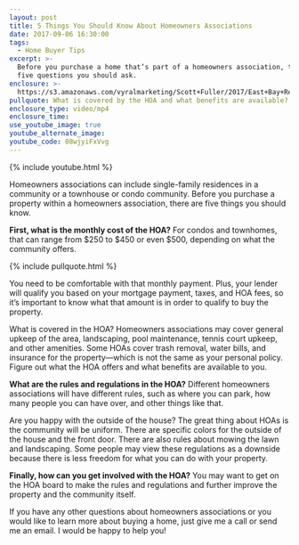 ```yaml
---
layout: post
title: 5 Things You Should Know About Homeowners Associations
date: 2017-09-06 16:30:00
tags:
  - Home Buyer Tips
excerpt: >-
  Before you purchase a home that’s part of a homeowners association, there are
  five questions you should ask.
enclosure: >-
  https://s3.amazonaws.com/vyralmarketing/Scott+Fuller/2017/East+Bay+Real+Estate+Agent-+Should+You+Purchase+a+Home+Within+a+Homeowners+Association%253F.mp4
pullquote: What is covered by the HOA and what benefits are available?
enclosure_type: video/mp4
enclosure_time:
use_youtube_image: true
youtube_alternate_image:
youtube_code: 08wjyiFxVvg
---
```



{% include youtube.html %}

Homeowners associations can include single-family residences in a community or a townhouse or condo community. Before you purchase a property within a homeowners association, there are five things you should know.

**First, what is the monthly cost of the HOA?** For condos and townhomes, that can range from $250 to $450 or even $500, depending on what the community offers.

{% include pullquote.html %}

You need to be comfortable with that monthly payment. Plus, your lender will qualify you based on your mortgage payment, taxes, and HOA fees, so it’s important to know what that amount is in order to qualify to buy the property.

What is covered in the HOA? Homeowners associations may cover general upkeep of the area, landscaping, pool maintenance, tennis court upkeep, and other amenities. Some HOAs cover trash removal, water bills, and insurance for the property—which is not the same as your personal policy. Figure out what the HOA offers and what benefits are available to you.

**What are the rules and regulations in the HOA?** Different homeowners associations will have different rules, such as where you can park, how many people you can have over, and other things like that.

Are you happy with the outside of the house? The great thing about HOAs is the community will be uniform. There are specific colors for the outside of the house and the front door. There are also rules about mowing the lawn and landscaping. Some people may view these regulations as a downside because there is less freedom for what you can do with your property.

**Finally, how can you get involved with the HOA?** You may want to get on the HOA board to make the rules and regulations and further improve the property and the community itself.

If you have any other questions about homeowners associations or you would like to learn more about buying a home, just give me a call or send me an email. I would be happy to help you!